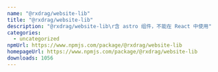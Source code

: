 ```yaml
---
name: "@rxdrag/website-lib"
title: "@rxdrag/website-lib"
description: "@rxdrag/website-lib\r含 astro 组件，不能在 React 中使用"
categories:
  - uncategorized
npmUrl: https://www.npmjs.com/package/@rxdrag/website-lib
homepageUrl: https://www.npmjs.com/package/@rxdrag/website-lib
downloads: 1056
---
```

